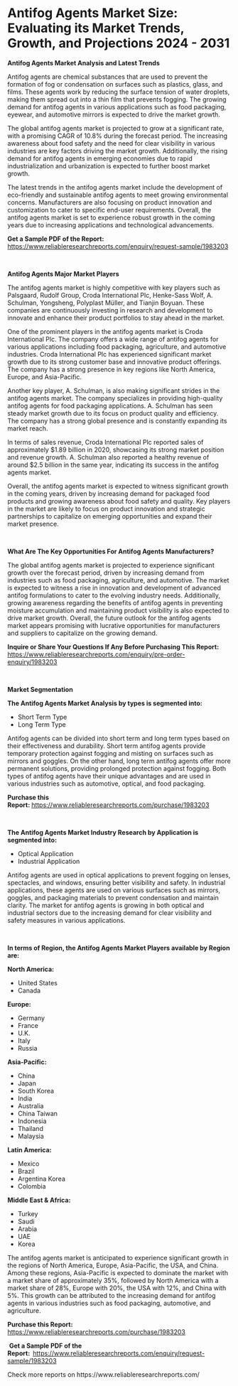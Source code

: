 <p><h1>Antifog Agents Market Size: Evaluating its Market Trends, Growth, and Projections 2024 - 2031</h1></p><p><strong>Antifog Agents Market Analysis and Latest Trends</strong></p>
<p><p>Antifog agents are chemical substances that are used to prevent the formation of fog or condensation on surfaces such as plastics, glass, and films. These agents work by reducing the surface tension of water droplets, making them spread out into a thin film that prevents fogging. The growing demand for antifog agents in various applications such as food packaging, eyewear, and automotive mirrors is expected to drive the market growth.</p><p>The global antifog agents market is projected to grow at a significant rate, with a promising CAGR of 10.8% during the forecast period. The increasing awareness about food safety and the need for clear visibility in various industries are key factors driving the market growth. Additionally, the rising demand for antifog agents in emerging economies due to rapid industrialization and urbanization is expected to further boost market growth.</p><p>The latest trends in the antifog agents market include the development of eco-friendly and sustainable antifog agents to meet growing environmental concerns. Manufacturers are also focusing on product innovation and customization to cater to specific end-user requirements. Overall, the antifog agents market is set to experience robust growth in the coming years due to increasing applications and technological advancements.</p></p>
<p><strong>Get a Sample PDF of the Report:&nbsp;</strong> <a href="https://www.reliableresearchreports.com/enquiry/request-sample/1983203">https://www.reliableresearchreports.com/enquiry/request-sample/1983203</a></p>
<p>&nbsp;</p>
<p><strong>Antifog Agents Major Market Players</strong></p>
<p><p>The antifog agents market is highly competitive with key players such as Palsgaard, Rudolf Group, Croda International Plc, Henke-Sass Wolf, A. Schulman, Yongsheng, Polyplast Müller, and Tianjin Boyuan. These companies are continuously investing in research and development to innovate and enhance their product portfolios to stay ahead in the market.</p><p>One of the prominent players in the antifog agents market is Croda International Plc. The company offers a wide range of antifog agents for various applications including food packaging, agriculture, and automotive industries. Croda International Plc has experienced significant market growth due to its strong customer base and innovative product offerings. The company has a strong presence in key regions like North America, Europe, and Asia-Pacific. </p><p>Another key player, A. Schulman, is also making significant strides in the antifog agents market. The company specializes in providing high-quality antifog agents for food packaging applications. A. Schulman has seen steady market growth due to its focus on product quality and efficiency. The company has a strong global presence and is constantly expanding its market reach.</p><p>In terms of sales revenue, Croda International Plc reported sales of approximately $1.89 billion in 2020, showcasing its strong market position and revenue growth. A. Schulman also reported a healthy revenue of around $2.5 billion in the same year, indicating its success in the antifog agents market.</p><p>Overall, the antifog agents market is expected to witness significant growth in the coming years, driven by increasing demand for packaged food products and growing awareness about food safety and quality. Key players in the market are likely to focus on product innovation and strategic partnerships to capitalize on emerging opportunities and expand their market presence.</p></p>
<p>&nbsp;</p>
<p><strong>What Are The Key Opportunities For Antifog Agents Manufacturers?</strong></p>
<p><p>The global antifog agents market is projected to experience significant growth over the forecast period, driven by increasing demand from industries such as food packaging, agriculture, and automotive. The market is expected to witness a rise in innovation and development of advanced antifog formulations to cater to the evolving industry needs. Additionally, growing awareness regarding the benefits of antifog agents in preventing moisture accumulation and maintaining product visibility is also expected to drive market growth. Overall, the future outlook for the antifog agents market appears promising with lucrative opportunities for manufacturers and suppliers to capitalize on the growing demand.</p></p>
<p><strong>Inquire or Share Your Questions If Any Before Purchasing This Report:</strong> <a href="https://www.reliableresearchreports.com/enquiry/pre-order-enquiry/1983203">https://www.reliableresearchreports.com/enquiry/pre-order-enquiry/1983203</a></p>
<p>&nbsp;</p>
<p><strong>Market Segmentation</strong></p>
<p><strong>The Antifog Agents Market Analysis by types is segmented into:</strong></p>
<p><ul><li>Short Term Type</li><li>Long Term Type</li></ul></p>
<p><p>Antifog agents can be divided into short term and long term types based on their effectiveness and durability. Short term antifog agents provide temporary protection against fogging and misting on surfaces such as mirrors and goggles. On the other hand, long term antifog agents offer more permanent solutions, providing prolonged protection against fogging. Both types of antifog agents have their unique advantages and are used in various industries such as automotive, optical, and food packaging.</p></p>
<p><strong>Purchase this Report:&nbsp;</strong><a href="https://www.reliableresearchreports.com/purchase/1983203">https://www.reliableresearchreports.com/purchase/1983203</a></p>
<p>&nbsp;</p>
<p><strong>The Antifog Agents Market Industry Research by Application is segmented into:</strong></p>
<p><ul><li>Optical Application</li><li>Industrial Application</li></ul></p>
<p><p>Antifog agents are used in optical applications to prevent fogging on lenses, spectacles, and windows, ensuring better visibility and safety. In industrial applications, these agents are used on various surfaces such as mirrors, goggles, and packaging materials to prevent condensation and maintain clarity. The market for antifog agents is growing in both optical and industrial sectors due to the increasing demand for clear visibility and safety measures in various applications.</p></p>
<p>&nbsp;</p>
<p><strong>In terms of Region, the Antifog Agents Market Players available by Region are:</strong></p>
<p>
    <p> <strong> North America: </strong>
        <ul>
            <li>United States</li>
            <li>Canada</li>
        </ul>
        </p> 
    <p> <strong> Europe: </strong>
        <ul>
            <li>Germany</li>
            <li>France</li>
            <li>U.K.</li>
            <li>Italy</li>
            <li>Russia</li>
        </ul>
        </p> 
    <p> <strong> Asia-Pacific: </strong>
        <ul>
            <li>China</li>
            <li>Japan</li>
            <li>South Korea</li>
            <li>India</li>
            <li>Australia</li>
            <li>China Taiwan</li>
            <li>Indonesia</li>
            <li>Thailand</li>
            <li>Malaysia</li>
        </ul>
        </p> 
    <p> <strong> Latin America: </strong>
        <ul>
            <li>Mexico</li>
            <li>Brazil</li>
            <li>Argentina Korea</li>
            <li>Colombia</li>
        </ul>
        </p> 
    <p> <strong> Middle East & Africa: </strong>
        <ul>
            <li>Turkey</li>
            <li>Saudi</li>
            <li>Arabia</li>
            <li>UAE</li>
            <li>Korea</li>
        </ul>
    </p>
    </p>
<p><p>The antifog agents market is anticipated to experience significant growth in the regions of North America, Europe, Asia-Pacific, the USA, and China. Among these regions, Asia-Pacific is expected to dominate the market with a market share of approximately 35%, followed by North America with a market share of 28%, Europe with 20%, the USA with 12%, and China with 5%. This growth can be attributed to the increasing demand for antifog agents in various industries such as food packaging, automotive, and agriculture.</p></p>
<p><strong>Purchase this Report: </strong><a href="https://www.reliableresearchreports.com/purchase/1983203">https://www.reliableresearchreports.com/purchase/1983203</a></p>
<p>&nbsp;<strong>Get a Sample PDF of the Report:&nbsp;&nbsp;</strong><a href="https://www.reliableresearchreports.com/enquiry/request-sample/1983203">https://www.reliableresearchreports.com/enquiry/request-sample/1983203</a></p>
<p><strong></strong></p>
<p>Check more reports on https://www.reliableresearchreports.com/</p>